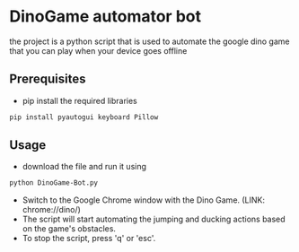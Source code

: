 # DinoGame automator bot
the project is a python script that is used to automate the google dino game that you can play when your device goes offline

## Prerequisites
* pip install the required libraries
```bash
pip install pyautogui keyboard Pillow

```
## Usage
* download the file and run it using
```bash
python DinoGame-Bot.py

```
* Switch to the Google Chrome window with the Dino Game. (LINK: chrome://dino/)
* The script will start automating the jumping and ducking actions based on the game's obstacles.
* To stop the script, press 'q' or 'esc'.
